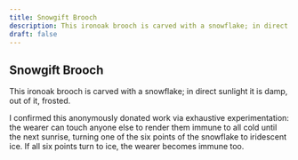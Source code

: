 ```yaml
---
title: Snowgift Brooch
description: This ironoak brooch is carved with a snowflake; in direct sunlight it is damp, out of it,...
draft: false
---
```


## Snowgift Brooch

This ironoak brooch is carved with a snowflake; in direct sunlight it is damp, out of it,
frosted.

I confirmed this anonymously donated work via exhaustive experimentation: the wearer can touch
anyone else to render them immune to all cold until the next sunrise, turning one of the six
points of the snowflake to iridescent ice. If all six points turn to ice, the wearer becomes
immune too.
